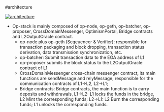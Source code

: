 #architecture

[![architecture](https://github.com/guoshijiang/how-dose-op-stack-work/blob/main/architecture/images/architecture.png)](https://github.com/guoshijiang/how-dose-op-stack-work)


- Op-stack is mainly composed of op-node, op-geth, op-batcher, op-proposer, CrossDomainMessenger, OptimismPortal, Bridge contracts and L2OutputOracle contract.
   - op-node plus op-geth (Seqeuencer & Verifier): responsible for transaction packaging and block dropping, transaction status derivation, data transmission synchronization, etc.
   - op-batcher: Submit transaction data to the EOA address of L1
   - op-proposer submits the block status to the L2OutputOracle contract of L1
   - CrossDomainMessenger cross-chain messenger contract, its main functions are sendMessage and relyMessage, responsible for the communication contracts of L1->L2, L2->L1;
   - Bridge contracts: Bridge contracts, the main function is to carry deposits and withdrawals, L1->L2: L1 locks the funds in the bridge, L2 Mint the corresponding funds; L2->L1: L2 Burn the corresponding funds; L1 unlocks the corresponding funds.
